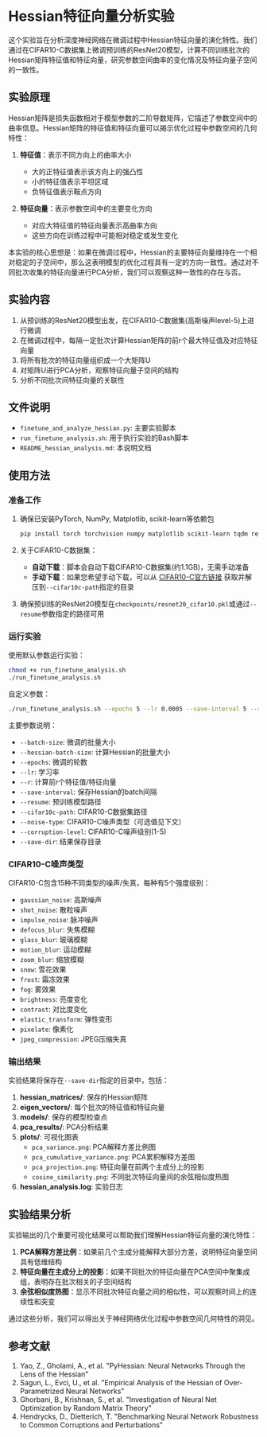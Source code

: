 # Hessian特征向量分析实验

这个实验旨在分析深度神经网络在微调过程中Hessian特征向量的演化特性。我们通过在CIFAR10-C数据集上微调预训练的ResNet20模型，计算不同训练批次的Hessian矩阵特征值和特征向量，研究参数空间曲率的变化情况及特征向量子空间的一致性。

## 实验原理

Hessian矩阵是损失函数相对于模型参数的二阶导数矩阵，它描述了参数空间中的曲率信息。Hessian矩阵的特征值和特征向量可以揭示优化过程中参数空间的几何特性：

1. **特征值**：表示不同方向上的曲率大小
   - 大的正特征值表示该方向上的强凸性
   - 小的特征值表示平坦区域
   - 负特征值表示鞍点方向

2. **特征向量**：表示参数空间中的主要变化方向
   - 对应大特征值的特征向量表示高曲率方向
   - 这些方向在训练过程中可能相对稳定或发生变化

本实验的核心思想是：如果在微调过程中，Hessian的主要特征向量维持在一个相对稳定的子空间中，那么这表明模型的优化过程具有一定的方向一致性。通过对不同批次收集的特征向量进行PCA分析，我们可以观察这种一致性的存在与否。

## 实验内容

1. 从预训练的ResNet20模型出发，在CIFAR10-C数据集(高斯噪声level-5)上进行微调
2. 在微调过程中，每隔一定批次计算Hessian矩阵的前r个最大特征值及对应特征向量
3. 将所有批次的特征向量组织成一个大矩阵U
4. 对矩阵U进行PCA分析，观察特征向量子空间的结构
5. 分析不同批次间特征向量的关联性

## 文件说明

- `finetune_and_analyze_hessian.py`: 主要实验脚本
- `run_finetune_analysis.sh`: 用于执行实验的Bash脚本
- `README_hessian_analysis.md`: 本说明文档

## 使用方法

### 准备工作

1. 确保已安装PyTorch, NumPy, Matplotlib, scikit-learn等依赖包
   ```bash
   pip install torch torchvision numpy matplotlib scikit-learn tqdm requests
   ```

2. 关于CIFAR10-C数据集：
   - **自动下载**：脚本会自动下载CIFAR10-C数据集(约1.1GB)，无需手动准备
   - **手动下载**：如果您希望手动下载，可以从 [CIFAR10-C官方链接](https://zenodo.org/record/2535967) 获取并解压到`--cifar10c-path`指定的目录

3. 确保预训练的ResNet20模型在`checkpoints/resnet20_cifar10.pkl`或通过`--resume`参数指定的路径可用

### 运行实验

使用默认参数运行实验：

```bash
chmod +x run_finetune_analysis.sh
./run_finetune_analysis.sh
```

自定义参数：

```bash
./run_finetune_analysis.sh --epochs 5 --lr 0.0005 --save-interval 5 --r 15 --noise-type gaussian_noise --corruption-level 5
```

主要参数说明：

- `--batch-size`: 微调的批量大小
- `--hessian-batch-size`: 计算Hessian的批量大小
- `--epochs`: 微调的轮数
- `--lr`: 学习率
- `--r`: 计算前r个特征值/特征向量
- `--save-interval`: 保存Hessian的batch间隔
- `--resume`: 预训练模型路径
- `--cifar10c-path`: CIFAR10-C数据集路径
- `--noise-type`: CIFAR10-C噪声类型（可选值见下文）
- `--corruption-level`: CIFAR10-C噪声级别(1-5)
- `--save-dir`: 结果保存目录

### CIFAR10-C噪声类型

CIFAR10-C包含15种不同类型的噪声/失真，每种有5个强度级别：

- `gaussian_noise`: 高斯噪声
- `shot_noise`: 散粒噪声
- `impulse_noise`: 脉冲噪声
- `defocus_blur`: 失焦模糊
- `glass_blur`: 玻璃模糊
- `motion_blur`: 运动模糊
- `zoom_blur`: 缩放模糊
- `snow`: 雪花效果
- `frost`: 霜冻效果
- `fog`: 雾效果
- `brightness`: 亮度变化
- `contrast`: 对比度变化
- `elastic_transform`: 弹性变形
- `pixelate`: 像素化
- `jpeg_compression`: JPEG压缩失真

### 输出结果

实验结果将保存在`--save-dir`指定的目录中，包括：

1. **hessian_matrices/**: 保存的Hessian矩阵
2. **eigen_vectors/**: 每个批次的特征值和特征向量
3. **models/**: 保存的模型检查点
4. **pca_results/**: PCA分析结果
5. **plots/**: 可视化图表
   - `pca_variance.png`: PCA解释方差比例图
   - `pca_cumulative_variance.png`: PCA累积解释方差图
   - `pca_projection.png`: 特征向量在前两个主成分上的投影
   - `cosine_similarity.png`: 不同批次特征向量间的余弦相似度热图
6. **hessian_analysis.log**: 实验日志

## 实验结果分析

实验输出的几个重要可视化结果可以帮助我们理解Hessian特征向量的演化特性：

1. **PCA解释方差比例**：如果前几个主成分能解释大部分方差，说明特征向量空间具有低维结构
2. **特征向量在主成分上的投影**：如果不同批次的特征向量在PCA空间中聚集成组，表明存在批次相关的子空间结构
3. **余弦相似度热图**：显示不同批次特征向量之间的相似性，可以观察时间上的连续性和突变

通过这些分析，我们可以得出关于神经网络优化过程中参数空间几何特性的洞见。

## 参考文献

1. Yao, Z., Gholami, A., et al. "PyHessian: Neural Networks Through the Lens of the Hessian"
2. Sagun, L., Evci, U., et al. "Empirical Analysis of the Hessian of Over-Parametrized Neural Networks"
3. Ghorbani, B., Krishnan, S., et al. "Investigation of Neural Net Optimization by Random Matrix Theory"
4. Hendrycks, D., Dietterich, T. "Benchmarking Neural Network Robustness to Common Corruptions and Perturbations" 